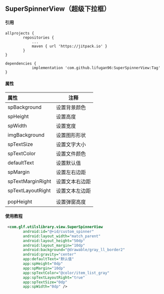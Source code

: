 ## SuperSpinnerView（超级下拉框）
#### 引用

```
allprojects {
		repositories {
			...
			maven { url 'https://jitpack.io' }
		}
}

dependencies {
	        implementation 'com.github.lifugan96:SuperSpinnerView:Tag'
}
```

#### 属性
| 属性      | 注释   |
| :---------------- | -------------- |
| spBackground      | 设置背景颜色   |
| spHeight          | 设置高度       |
| spWidth           | 设置宽度       |
| imgBackground     | 设置图形形状   |
| spTextSize        | 设置文字大小   |
| spTextColor       | 设置文件颜色   |
| defaultText       | 设置默认值     |
| spMargin          | 设置左右边距   |
| spTextMarginRight | 设置文本右边距 |
| spTextLayoutRight | 设置文本左边距 |
|                   |                |
| popHeight         | 设置弹窗高度   |



#### 使用教程

```xml
 <com.glf.utilslibrary.view.SuperSpinnerView
        android:id="@+id/custom_spinner"
        android:layout_width="match_parent"
        android:layout_height="50dp"
        android:layout_margin="10dp"
        android:background="@drawable/gray_ll_border2"
        android:gravity="center"
        app:defaultText="默认值"
        app:spHeight="0dp"
        app:spMargin="10dp"
        app:spTextColor="@color/item_list_gray"
        app:spTextLayoutRight="true"
        app:spTextSize="0dp"
        app:spWidth="0dp" />
```

